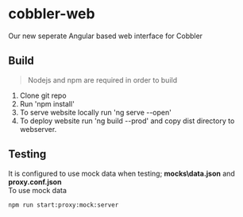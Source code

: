 # cobbler-web
Our new seperate Angular based web interface for Cobbler

## Build
> Nodejs and npm are required in order to build
1. Clone git repo
2. Run 'npm install'
3. To serve website locally run 'ng serve --open'
4. To deploy website run 'ng build --prod' and copy dist directory to webserver.

## Testing
It is configured to use mock data when testing; **mocks\data.json** and **proxy.conf.json**  
To use mock data
```
npm run start:proxy:mock:server
```